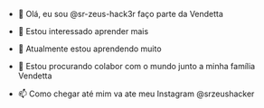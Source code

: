 - 👋 Olá, eu sou @sr-zeus-hack3r faço parte da Vendetta

- 👀 Estou interessado aprender mais

- 🌱 Atualmente estou aprendendo muito 

- 💞️ Estou procurando colabor com o mundo junto a minha família Vendetta

- 📫 Como chegar até mim va ate meu Instagram @srzeushacker








